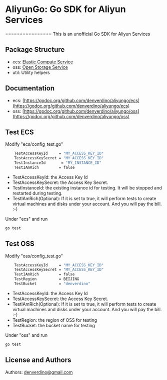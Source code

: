 # AliyunGo: Go SDK for Aliyun Services
================
This is an unofficial Go SDK for Aliyun Services



Package Structure
-------------------

*  ecs: [Elastic Compute Service](http://docs.aliyun.com/?spm=5176.100054.3.1.1uupTM#/ecs)
*  oss: [Open Storage Service](http://docs.aliyun.com/?spm=5176.100054.3.5.1uupTM#/oss)
*  util: Utility helpers

Documentation
-------------------
*  ecs: [https://godoc.org/github.com/denverdino/aliyungo/ecs](https://godoc.org/github.com/denverdino/aliyungo/ecs)
*  oss: [https://godoc.org/github.com/denverdino/aliyungo/oss](https://godoc.org/github.com/denverdino/aliyungo/oss)

Test ECS
-------------------

Modify "ecs/config_test.go" 

```sh
	TestAccessKeyId     = "MY_ACCESS_KEY_ID"
	TestAccessKeySecret = "MY_ACCESS_KEY_ID"
	TestInstanceId       = "MY_INSTANCE_ID"
	TestIAmRich         = false
```

*  TestAccessKeyId: the Access Key Id
*  TestAccessKeySecret: the Access Key Secret.
*  TestInstanceId: the existing instance id for testing. It will be stopped and restarted during testing.
*  TestIAmRich(Optional): If it is set to true, it will perform tests to create virtual machines and disks under your account. And you will pay the bill. :-)

Under "ecs" and run

```sh
go test
```

Test OSS
-------------------

Modify "oss/config_test.go" 

```sh
	TestAccessKeyId     = "MY_ACCESS_KEY_ID"
	TestAccessKeySecret = "MY_ACCESS_KEY_ID"
	TestIAmRich         = false
	TestRegion          = BEIJING
	TestBucket          = "denverdino"
```

*  TestAccessKeyId: the Access Key Id
*  TestAccessKeySecret: the Access Key Secret.
*  TestIAmRich(Optional): If it is set to true, it will perform tests to create virtual machines and disks under your account. And you will pay the bill. :-)
*  TestRegion: the region of OSS for testing
*  TestBucket: the bucket name for testing


Under "oss" and run

```sh
go test
```

License and Authors
-------------------
Authors: denverdino@gmail.com